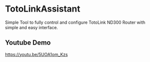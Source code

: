 # TotoLinkAssistant
Simple Tool to fully control and configure TotoLink ND300 Router with simple and easy interface.

## Youtube Demo

https://youtu.be/5UOA1om_Kzs





